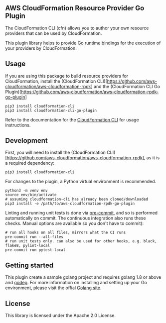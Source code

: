 ## AWS CloudFormation Resource Provider Go Plugin

The CloudFormation CLI (cfn) allows you to author your own resource providers that can be used by CloudFormation.

This plugin library helps to provide Go runtime bindings for the execution of your providers by CloudFormation.

Usage
-----

If you are using this package to build resource providers for CloudFormation, install the (CloudFormation CLI)[https://github.com/aws-cloudformation/aws-cloudformation-rpdk] and the (CloudFormation CLI Go Plugin)[https://github.com/aws-cloudformation/aws-cloudformation-rpdk-go-plugin]

```
pip3 install cloudformation-cli
pip3 install cloudformation-cli-go-plugin
```

Refer to the documentation for the [CloudFormation CLI](https://github.com/aws-cloudformation/aws-cloudformation-rpdk) for usage instructions.

Development
-----------

First, you will need to install the (CloudFormation CLI)[https://github.com/aws-cloudformation/aws-cloudformation-rpdk], as it is a required dependency:

```
pip3 install cloudformation-cli
```

For changes to the plugin, a Python virtual environment is recommended.

```
python3 -m venv env
source env/bin/activate
# assuming cloudformation-cli has already been cloned/downloaded
pip3 install -e /path/to/aws-cloudformation-rpdk-go-plugin
```

Linting and running unit tests is done via [pre-commit](https://pre-commit.com/), and so is performed automatically on commit. The continuous integration also runs these checks. Manual options are available so you don't have to commit):

```
# run all hooks on all files, mirrors what the CI runs
pre-commit run --all-files
# run unit tests only. can also be used for other hooks, e.g. black, flake8, pylint-local
pre-commit run pytest-local
```

Getting started
---------------

This plugin create a sample golang project and requires golang 1.8 or above and [godep](https://golang.github.io/dep/docs/introduction.html). For more information on installing and setting up your Go environment, please visit the offial [Golang site](https://golang.org/).


License
-------

This library is licensed under the Apache 2.0 License.
